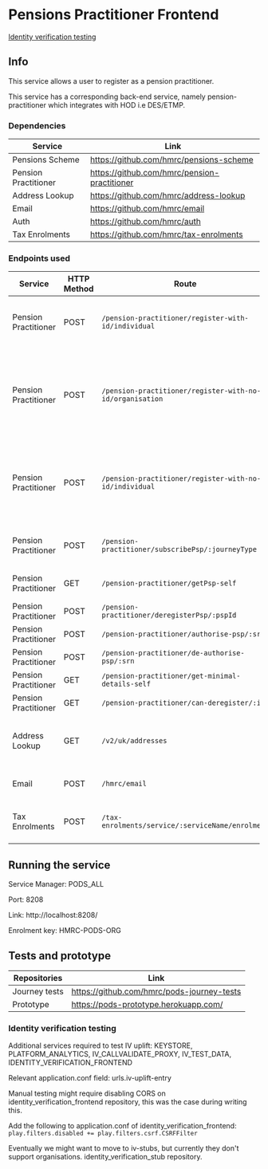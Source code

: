 
# Pensions Practitioner Frontend

[Identity verification testing](#identity-verification-testing)

## Info

This service allows a user to register as a pension practitioner.

This service has a corresponding back-end service, namely pension-practitioner which integrates with HOD i.e DES/ETMP.

### Dependencies

| Service                     | Link                                                |
|-----------------------------|-----------------------------------------------------|
| Pensions Scheme             | https://github.com/hmrc/pensions-scheme             |
| Pension Practitioner        | https://github.com/hmrc/pension-practitioner        |
| Address Lookup              | https://github.com/hmrc/address-lookup              |
| Email                       | https://github.com/hmrc/email                       |
| Auth                        | https://github.com/hmrc/auth                        |
| Tax Enrolments              | https://github.com/hmrc/tax-enrolments              |


### Endpoints used

| Service                     | HTTP Method | Route                                                                                       | Purpose                                                                                                   |
|-----------------------------|-------------|---------------------------------------------------------------------------------------------|-----------------------------------------------------------------------------------------------------------|
| Pension Practitioner        | POST        | ```/pension-practitioner/register-with-id/individual                                  ```   | Registers an individual based on the NINO from ETMP                                                       |
| Pension Practitioner        | POST        | ```/pension-practitioner/register-with-no-id/organisation                             ```   | Registers an organisation on ETMP who does not have a UTR. Typically this will be a non- UK organisation  |
| Pension Practitioner        | POST        | ```/pension-practitioner/register-with-no-id/individual                               ```   | Registers an individual on ETMP who does not have a UTR/NINO. Typically this will be a non- UK individual |
| Pension Practitioner        | POST        | ```/pension-practitioner/subscribePsp/:journeyType                                    ```   | Subscribe a pension scheme practitioner                                                                   |
| Pension Practitioner        | GET         | ```/pension-practitioner/getPsp-self                                                  ```   | Get Psp subscription details                                                                              |
| Pension Practitioner        | POST        | ```/pension-practitioner/deregisterPsp/:pspId                                         ```   | De-register a Psp                                                                                         |
| Pension Practitioner        | POST        | ```/pension-practitioner/authorise-psp/:srn                                           ```   | Authorise a Psp                                                                                           |
| Pension Practitioner        | POST        | ```/pension-practitioner/de-authorise-psp/:srn                                        ```   | De-authorise a Psp                                                                                        |
| Pension Practitioner        | GET         | ```/pension-practitioner/get-minimal-details-self                                     ```   | Get minimal Psp details                                                                                   |
| Pension Practitioner        | GET         | ```/pension-practitioner/can-deregister/:id                                           ```   | Can de-register a Psp                                                                                     |
| Address Lookup              | GET         | ```/v2/uk/addresses                                                                   ```   | Returns a list of addresses that match a given postcode                                                   | 
| Email                       | POST        | ```/hmrc/email                                                                        ```   | Sends an email to an email address                                                                        | 
| Tax Enrolments              | POST        | ```/tax-enrolments/service/:serviceName/enrolment                                     ```   | Enrols a user synchronously for a given service name                                                      | 


## Running the service

Service Manager: PODS_ALL

Port: 8208

Link: http://localhost:8208/

Enrolment key: HMRC-PODS-ORG

## Tests and prototype

| Repositories  | Link                                       |
|---------------|--------------------------------------------|
| Journey tests | https://github.com/hmrc/pods-journey-tests |
| Prototype     | https://pods-prototype.herokuapp.com/      |

### Identity verification testing
Additional services required to test IV uplift: KEYSTORE, PLATFORM_ANALYTICS, IV_CALLVALIDATE_PROXY, IV_TEST_DATA, IDENTITY_VERIFICATION_FRONTEND

Relevant application.conf field: urls.iv-uplift-entry

Manual testing might require disabling CORS on identity_verification_frontend repository, this was the case during writing this.

Add the following to application.conf of identity_verification_frontend:
```play.filters.disabled += play.filters.csrf.CSRFFilter```

Eventually we might want to move to iv-stubs, but currently they don't support organisations. identity_verification_stub repository.